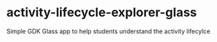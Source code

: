 activity-lifecycle-explorer-glass
=================================

Simple GDK Glass app to help students understand the activity lifecylce
